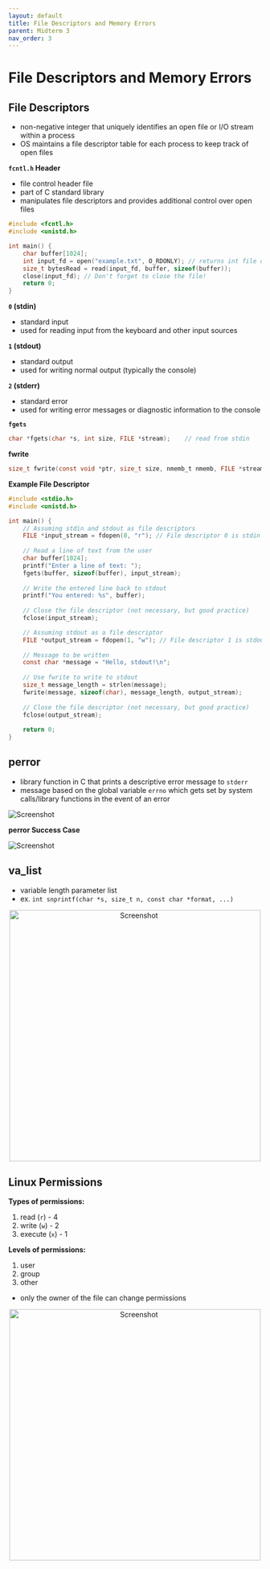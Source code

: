 ```yaml
---
layout: default
title: File Descriptors and Memory Errors
parent: Midterm 3
nav_order: 3
---
```

# File Descriptors and Memory Errors
## File Descriptors
- non-negative integer that uniquely identifies an open file or I/O stream within a process
- OS maintains a file descriptor table for each process to keep track of open files

**`fcntl.h` Header**
- file control header file
- part of C standard library
- manipulates file descriptors and provides additional control over open files

```c
#include <fcntl.h>
#include <unistd.h>

int main() {
	char buffer[1024];
	int input_fd = open("example.txt", O_RDONLY); // returns int file descriptor
	size_t bytesRead = read(input_fd, buffer, sizeof(buffer));
	close(input_fd); // Don't forget to close the file!
	return 0;
}
```

**`0` (stdin)**
- standard input
- used for reading input from the keyboard and other input sources

**`1` (stdout)**
- standard output
- used for writing normal output (typically the console)

**`2` (stderr)**
- standard error
- used for writing error messages or diagnostic information to the console

**`fgets`**

```c
char *fgets(char *s, int size, FILE *stream);    // read from stdin
```

**fwrite**
```c
size_t fwrite(const void *ptr, size_t size, nmemb_t nmemb, FILE *stream);
```

**Example File Descriptor**

```c
#include <stdio.h>
#include <unistd.h>

int main() {
	// Assuming stdin and stdout as file descriptors
	FILE *input_stream = fdopen(0, "r"); // File descriptor 0 is stdin
	
	// Read a line of text from the user
	char buffer[1024];
	printf("Enter a line of text: ");
	fgets(buffer, sizeof(buffer), input_stream);
	
	// Write the entered line back to stdout
	printf("You entered: %s", buffer);
	
	// Close the file descriptor (not necessary, but good practice)
	fclose(input_stream);

	// Assuming stdout as a file descriptor
	FILE *output_stream = fdopen(1, "w"); // File descriptor 1 is stdout
	
	// Message to be written
	const char *message = "Hello, stdout!\n";
	
	// Use fwrite to write to stdout
	size_t message_length = strlen(message);
	fwrite(message, sizeof(char), message_length, output_stream);
	
	// Close the file descriptor (not necessary, but good practice)
	fclose(output_stream);
	
	return 0;
}
```

## perror
- library function in C that prints a descriptive error message to `stderr`
- message based on the global variable `errno` which gets set by system calls/library functions in the event of an error
<div>
  <img src="{{ '/images/Screen Shot 2024-05-04 at 2.44.28 PM.png' | relative_url }}" alt="Screenshot">
</div>

**perror Success Case**
<div>
  <img src="{{ '/images/Screen Shot 2024-05-04 at 2.45.14 PM.png' | relative_url }}" alt="Screenshot">
</div>

## va_list
- variable length parameter list
- ex. `int snprintf(char *s, size_t n, const char *format, ...)`
<div style="text-align: center;">
  <img src="{{ '/images/Screen Shot 2024-05-04 at 2.56.24 PM.png' | relative_url }}" alt="Screenshot" width="500">
</div>

## Linux Permissions
**Types of permissions:**
1. read (`r`) - 4
2. write (`w`) - 2
3. execute (`x`) - 1

**Levels of permissions:**
1. user
2. group
3. other

- only the owner of the file can change permissions
<div style="text-align: center;">
  <img src="{{ '/images/Screen Shot 2024-05-04 at 2.54.56 PM.png' | relative_url }}" alt="Screenshot" width="500">
</div>